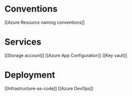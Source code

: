 # Conventions
[[Azure Resource naming conventions]]
# Services
[[Storage account]]
[[Azure App Configuration]]
[[Key vault]]
# Deployment
[[Infrastructure-as-code]]
[[Azure DevOps]]
